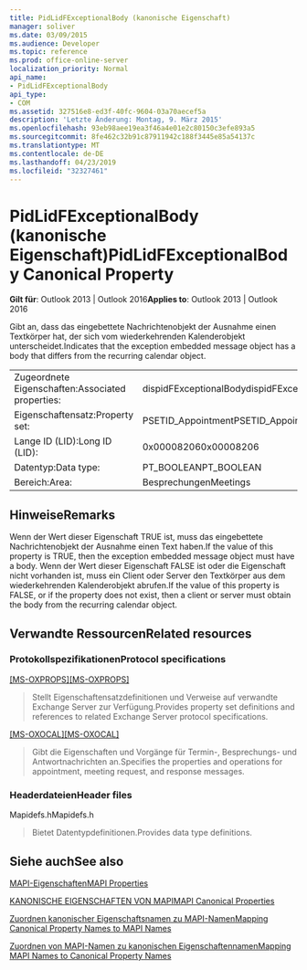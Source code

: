 ```yaml
---
title: PidLidFExceptionalBody (kanonische Eigenschaft)
manager: soliver
ms.date: 03/09/2015
ms.audience: Developer
ms.topic: reference
ms.prod: office-online-server
localization_priority: Normal
api_name:
- PidLidFExceptionalBody
api_type:
- COM
ms.assetid: 327516e8-ed3f-40fc-9604-03a70aecef5a
description: 'Letzte Änderung: Montag, 9. März 2015'
ms.openlocfilehash: 93eb98aee19ea3f46a4e01e2c80150c3efe893a5
ms.sourcegitcommit: 8fe462c32b91c87911942c188f3445e85a54137c
ms.translationtype: MT
ms.contentlocale: de-DE
ms.lasthandoff: 04/23/2019
ms.locfileid: "32327461"
---
```

# <a name="pidlidfexceptionalbody-canonical-property"></a><span data-ttu-id="58210-103">PidLidFExceptionalBody (kanonische Eigenschaft)</span><span class="sxs-lookup"><span data-stu-id="58210-103">PidLidFExceptionalBody Canonical Property</span></span>

  
  
<span data-ttu-id="58210-104">**Gilt für**: Outlook 2013 | Outlook 2016</span><span class="sxs-lookup"><span data-stu-id="58210-104">**Applies to**: Outlook 2013 | Outlook 2016</span></span> 
  
<span data-ttu-id="58210-105">Gibt an, dass das eingebettete Nachrichtenobjekt der Ausnahme einen Textkörper hat, der sich vom wiederkehrenden Kalenderobjekt unterscheidet.</span><span class="sxs-lookup"><span data-stu-id="58210-105">Indicates that the exception embedded message object has a body that differs from the recurring calendar object.</span></span>
  
|||
|:-----|:-----|
|<span data-ttu-id="58210-106">Zugeordnete Eigenschaften:</span><span class="sxs-lookup"><span data-stu-id="58210-106">Associated properties:</span></span>  <br/> |<span data-ttu-id="58210-107">dispidFExceptionalBody</span><span class="sxs-lookup"><span data-stu-id="58210-107">dispidFExceptionalBody</span></span>  <br/> |
|<span data-ttu-id="58210-108">Eigenschaftensatz:</span><span class="sxs-lookup"><span data-stu-id="58210-108">Property set:</span></span>  <br/> |<span data-ttu-id="58210-109">PSETID_Appointment</span><span class="sxs-lookup"><span data-stu-id="58210-109">PSETID_Appointment</span></span>  <br/> |
|<span data-ttu-id="58210-110">Lange ID (LID):</span><span class="sxs-lookup"><span data-stu-id="58210-110">Long ID (LID):</span></span>  <br/> |<span data-ttu-id="58210-111">0x00008206</span><span class="sxs-lookup"><span data-stu-id="58210-111">0x00008206</span></span>  <br/> |
|<span data-ttu-id="58210-112">Datentyp:</span><span class="sxs-lookup"><span data-stu-id="58210-112">Data type:</span></span>  <br/> |<span data-ttu-id="58210-113">PT_BOOLEAN</span><span class="sxs-lookup"><span data-stu-id="58210-113">PT_BOOLEAN</span></span>  <br/> |
|<span data-ttu-id="58210-114">Bereich:</span><span class="sxs-lookup"><span data-stu-id="58210-114">Area:</span></span>  <br/> |<span data-ttu-id="58210-115">Besprechungen</span><span class="sxs-lookup"><span data-stu-id="58210-115">Meetings</span></span>  <br/> |
   
## <a name="remarks"></a><span data-ttu-id="58210-116">Hinweise</span><span class="sxs-lookup"><span data-stu-id="58210-116">Remarks</span></span>

<span data-ttu-id="58210-117">Wenn der Wert dieser Eigenschaft TRUE ist, muss das eingebettete Nachrichtenobjekt der Ausnahme einen Text haben.</span><span class="sxs-lookup"><span data-stu-id="58210-117">If the value of this property is TRUE, then the exception embedded message object must have a body.</span></span> <span data-ttu-id="58210-118">Wenn der Wert dieser Eigenschaft FALSE ist oder die Eigenschaft nicht vorhanden ist, muss ein Client oder Server den Textkörper aus dem wiederkehrenden Kalenderobjekt abrufen.</span><span class="sxs-lookup"><span data-stu-id="58210-118">If the value of this property is FALSE, or if the property does not exist, then a client or server must obtain the body from the recurring calendar object.</span></span>
  
## <a name="related-resources"></a><span data-ttu-id="58210-119">Verwandte Ressourcen</span><span class="sxs-lookup"><span data-stu-id="58210-119">Related resources</span></span>

### <a name="protocol-specifications"></a><span data-ttu-id="58210-120">Protokollspezifikationen</span><span class="sxs-lookup"><span data-stu-id="58210-120">Protocol specifications</span></span>

<span data-ttu-id="58210-121">[[MS-OXPROPS]](https://msdn.microsoft.com/library/f6ab1613-aefe-447d-a49c-18217230b148%28Office.15%29.aspx)</span><span class="sxs-lookup"><span data-stu-id="58210-121">[[MS-OXPROPS]](https://msdn.microsoft.com/library/f6ab1613-aefe-447d-a49c-18217230b148%28Office.15%29.aspx)</span></span>
  
> <span data-ttu-id="58210-122">Stellt Eigenschaftensatzdefinitionen und Verweise auf verwandte Exchange Server zur Verfügung.</span><span class="sxs-lookup"><span data-stu-id="58210-122">Provides property set definitions and references to related Exchange Server protocol specifications.</span></span>
    
<span data-ttu-id="58210-123">[[MS-OXOCAL]](https://msdn.microsoft.com/library/09861fde-c8e4-4028-9346-e7c214cfdba1%28Office.15%29.aspx)</span><span class="sxs-lookup"><span data-stu-id="58210-123">[[MS-OXOCAL]](https://msdn.microsoft.com/library/09861fde-c8e4-4028-9346-e7c214cfdba1%28Office.15%29.aspx)</span></span>
  
> <span data-ttu-id="58210-124">Gibt die Eigenschaften und Vorgänge für Termin-, Besprechungs- und Antwortnachrichten an.</span><span class="sxs-lookup"><span data-stu-id="58210-124">Specifies the properties and operations for appointment, meeting request, and response messages.</span></span>
    
### <a name="header-files"></a><span data-ttu-id="58210-125">Headerdateien</span><span class="sxs-lookup"><span data-stu-id="58210-125">Header files</span></span>

<span data-ttu-id="58210-126">Mapidefs.h</span><span class="sxs-lookup"><span data-stu-id="58210-126">Mapidefs.h</span></span>
  
> <span data-ttu-id="58210-127">Bietet Datentypdefinitionen.</span><span class="sxs-lookup"><span data-stu-id="58210-127">Provides data type definitions.</span></span>
    
## <a name="see-also"></a><span data-ttu-id="58210-128">Siehe auch</span><span class="sxs-lookup"><span data-stu-id="58210-128">See also</span></span>



[<span data-ttu-id="58210-129">MAPI-Eigenschaften</span><span class="sxs-lookup"><span data-stu-id="58210-129">MAPI Properties</span></span>](mapi-properties.md)
  
[<span data-ttu-id="58210-130">KANONISCHE EIGENSCHAFTEN VON MAPI</span><span class="sxs-lookup"><span data-stu-id="58210-130">MAPI Canonical Properties</span></span>](mapi-canonical-properties.md)
  
[<span data-ttu-id="58210-131">Zuordnen kanonischer Eigenschaftsnamen zu MAPI-Namen</span><span class="sxs-lookup"><span data-stu-id="58210-131">Mapping Canonical Property Names to MAPI Names</span></span>](mapping-canonical-property-names-to-mapi-names.md)
  
[<span data-ttu-id="58210-132">Zuordnen von MAPI-Namen zu kanonischen Eigenschaftennamen</span><span class="sxs-lookup"><span data-stu-id="58210-132">Mapping MAPI Names to Canonical Property Names</span></span>](mapping-mapi-names-to-canonical-property-names.md)

